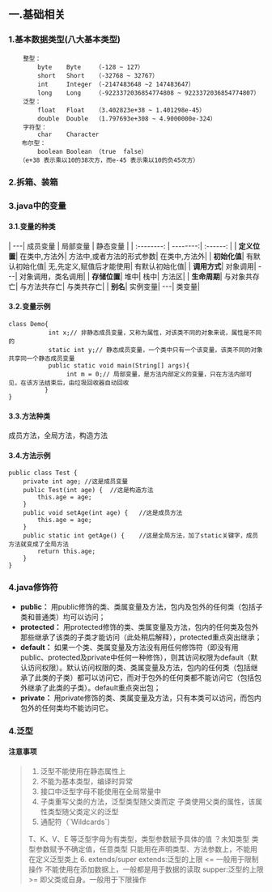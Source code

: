 ## 一.基础相关

### 1.基本数据类型(八大基本类型)
```
    整型：
        byte    Byte    （-128 ~ 127）
        short   Short   （-32768 ~ 32767）
        int     Integer （-2147483648 ~2 147483647）
        long    Long    （-9223372036854774808 ~ 9223372036854774807）
    泛型：
        float   Float   （3.402823e+38 ~ 1.401298e-45）
        double  Double  （1.797693e+308 ~ 4.9000000e-324）
    字符型：
        char    Character
　  布尔型：
        boolean Boolean （true  false）
   （e+38 表示乘以10的38次方，而e-45 表示乘以10的负45次方）
```
### 2.拆箱、装箱

### 3.java中的变量
####  3.1.变量的种类

|    ---|   成员变量 |  局部变量  |  静态变量  | 
| :--------: | --------:| :------: |
| **定义位置**|   在类中,方法外|  方法中,或者方法的形式参数| 在类中,方法外|
| **初始化值**|   有默认初始化值|  无,先定义,赋值后才能使用| 有默认初始化值|
| **调用方式**|   对象调用|  ---| 对象调用，类名调用|
| **存储位置**|   堆中|  栈中| 方法区|
| **生命周期**|   与对象共存亡|  与方法共存亡| 与类共存亡|
| **别名**|   实例变量|  ---| 类变量|

#### 3.2.变量示例
```
class Demo{  
           int x;// 非静态成员变量，又称为属性，对该类不同的对象来说，属性是不同的  
           static int y;// 静态成员变量，一个类中只有一个该变量，该类不同的对象共享同一个静态成员变量  
           public static void main(String[] args){  
                int m = 0;// 局部变量，是方法内部定义的变量，只在方法内部可见，在该方法结束后，由垃圾回收器自动回收  
          }  
}  
```
#### 3.3.方法种类
成员方法，全局方法，构造方法

#### 3.4.方法示例
```
public class Test {  
    private int age; //这是成员变量  
    public Test(int age) {  //这是构造方法  
        this.age = age;   
    }  
    public void setAge(int age) {   //这是成员方法  
        this.age = age;  
    }  
    public static int getAge() {    //这是全局方法，加了static关键字，成员方法就变成了全局方法  
        return this.age;  
    }  
}
```

### 4.java修饰符
*	**public：** 用public修饰的类、类属变量及方法，包内及包外的任何类（包括子类和普通类）均可以访问；
* **protected：** 用protected修饰的类、类属变量及方法，包内的任何类及包外那些继承了该类的子类才能访问（此处稍后解释），protected重点突出继承；
* **default：** 如果一个类、类属变量及方法没有用任何修饰符（即没有用public、protected及private中任何一种修饰），则其访问权限为default（默认访问权限）。默认访问权限的类、类属变量及方法，包内的任何类（包括继承了此类的子类）都可以访问它，而对于包外的任何类都不能访问它（包括包外继承了此类的子类）。default重点突出包；
* **private：** 用private修饰的类、类属变量及方法，只有本类可以访问，而包内包外的任何类均不能访问它。

### 4.泛型
#### 注意事项
> 1. 泛型不能使用在静态属性上
> 2. 不能为基本类型，编译时异常
> 3. 接口中泛型字母不能使用在全局常量中
> 4. 子类重写父类的方法，泛型类型随父类而定 子类使用父类的属性，该属性类型随父类定义的泛型
> 5. <?>通配符（`Wildcards`） 
>T、K、V、E 等泛型字母为有类型，类型参数赋予具体的值
？未知类型 类型参数赋予不确定值，任意类型
只能用在声明类型、方法参数上，不能用在定义泛型类上
> 6. extends/super
> extends:泛型的上限 <= 一般用于限制操作 不能使用在添加数据上，一般都是用于数据的读取
> supper:泛型的上限 >= 即父类或自身。一般用于下限操作